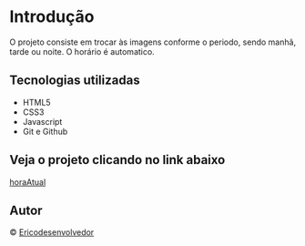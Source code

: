 # Introdução

O projeto consiste em trocar às imagens conforme o periodo, sendo manhã, tarde ou noite. O horário é automatico.

## Tecnologias utilizadas

- HTML5
- CSS3
- Javascript
- Git e Github

## Veja o projeto clicando no link abaixo

[horaAtual](https://ericodesenvolvedor.github.io/horaAtual/)

## Autor

&copy; [Ericodesenvolvedor](https://github.com/Ericodesenvolvedor)
